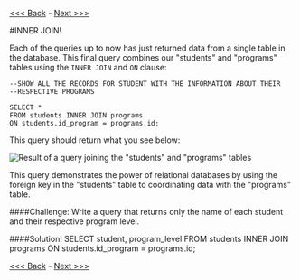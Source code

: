 [<<< Back](https://github.com/GCDigitalFellows/GCDRI_databases/blob/master/sections/6-commonqueries.md) - [Next >>>](https://github.com/GCDigitalFellows/GCDRI_databases/blob/master/sections/breaktime.md)  

#INNER JOIN!

Each of the queries up to now has just returned data from a single table in the database. This final query combines our "students" and "programs" tables using the `INNER JOIN` and `ON` clause:  

```
--SHOW ALL THE RECORDS FOR STUDENT WITH THE INFORMATION ABOUT THEIR
--RESPECTIVE PROGRAMS

SELECT *
FROM students INNER JOIN programs
ON students.id_program = programs.id;
```  

This query should return what you see below:  

![Result of a query joining the "students" and "programs" tables](https://github.com/GCDigitalFellows/GCDRI_databases/blob/master/images/join_table.png)  

This query demonstrates the power of relational databases by using the foreign key in the "students" table to coordinating data with the "programs" table.  

####Challenge: Write a query that returns only the name of each student and their respective program level.  


####Solution!
SELECT student, program_level
FROM students INNER JOIN programs
ON students.id_program = programs.id;
	
[<<< Back](https://github.com/GCDigitalFellows/GCDRI_databases/blob/master/sections/6-commonqueries.md) - [Next >>>](https://github.com/GCDigitalFellows/GCDRI_databases/blob/master/sections/breaktime.md)